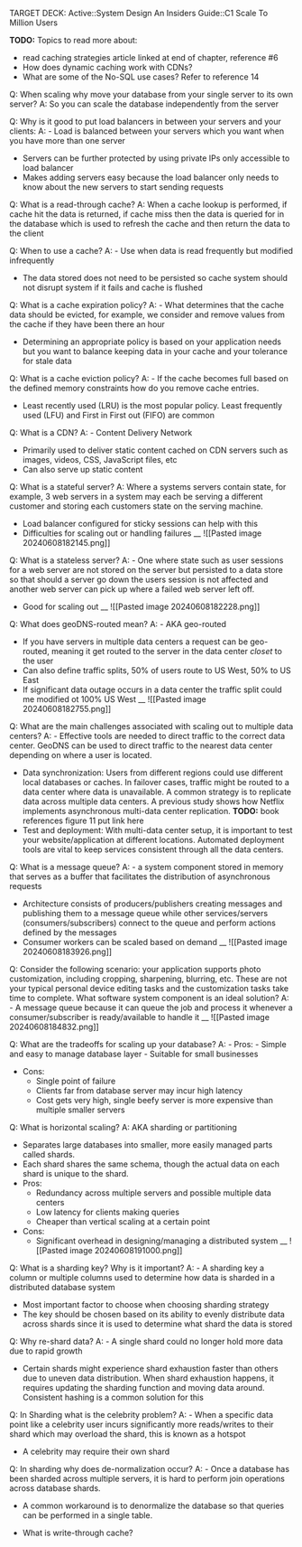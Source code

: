 TARGET DECK: Active::System Design An Insiders Guide::C1 Scale To Million Users

**TODO:**
Topics to read more about:
- read caching strategies article linked at end of chapter, reference #6
- How does dynamic caching work with CDNs?
- What are some of the No-SQL use cases? Refer to reference 14

Q: When scaling why move your database from your single server to its own server?
A: So you can scale the database independently from the server
<!--ID: 1722433944518-->


Q: Why is it good to put load balancers in between your servers and your clients:
A:     - Load is balanced between your servers which you want when you have more than one server
- Servers can be further protected by using private IPs only accessible to load balancer
- Makes adding servers easy because the load balancer only needs to know about the new servers to start sending requests
<!--ID: 1722433944530-->


Q: What is a read-through cache?
A:  When a cache lookup is performed, if cache hit the data is returned, if cache miss then the data is queried for in the database which is used to refresh the cache and then return the data to the client
<!--ID: 1722433944535-->



Q: When to use a cache?
A:  - Use when data is read frequently but modified infrequently
- The data stored does not need to be persisted so cache system should not disrupt system if it fails and cache is flushed
<!--ID: 1722433944538-->


Q: What is a cache expiration policy?
A: - What determines that the cache data should be evicted, for example, we consider and remove values from the cache if they have been there an hour
- Determining an appropriate policy is based on your application needs but you want to balance keeping data in your cache and your tolerance for stale data
<!--ID: 1722433944541-->


Q: What is a cache eviction policy?
A: - If the cache becomes full based on the defined memory constraints how do you remove cache entries. 
- Least recently used (LRU) is the most popular policy. Least frequently used (LFU) and First in First out (FIFO) are common
<!--ID: 1722433944545-->


Q: What is a CDN?
A: - Content Delivery Network
- Primarily used to deliver static content cached on CDN servers such as images, videos, CSS, JavaScript files, etc
- Can also serve up static content
<!--ID: 1722433967512-->


Q: What is a stateful server?
A: Where a systems servers contain state, for example, 3 web servers in a system may each be serving a different customer and storing each customers state on the serving machine. 
- Load balancer configured for sticky sessions can help with this
- Difficulties for scaling out or handling failures
__
![[Pasted image 20240608182145.png]]
<!--ID: 1722433944550-->


Q: What is a stateless server?
A: - One where state such as user sessions for a web server are not stored on the server but persisted to a data store so that should a server go down the users session is not affected and another web server can pick up where a failed web server left off.
- Good for scaling out
__
![[Pasted image 20240608182228.png]]
<!--ID: 1722433944552-->


Q: What does geoDNS-routed mean?
A: - AKA geo-routed
- If you have servers in multiple data centers a request can be geo-routed, meaning it get routed to the server in the data center *closet* to the user
- Can also define traffic splits, 50% of users route to US West, 50% to US East
- If significant data outage occurs in a data center the traffic split could me modified ot 100% US West
__
 ![[Pasted image 20240608182755.png]]
<!--ID: 1722433944555-->


Q: What are the main challenges associated with scaling out to multiple data centers?
A: - Effective tools are needed to direct traffic to the correct data center. GeoDNS can be used to direct traffic to the nearest data center depending on where a user is located.
- Data synchronization: Users from different regions could use different local databases or caches. In failover cases, traffic might be routed to a data center where data is unavailable. A common strategy is to replicate data across multiple data centers. A previous study shows how Netflix implements asynchronous multi-data center replication. **TODO:** book references figure 11 put link here
- Test and deployment: With multi-data center setup, it is important to test your website/application at different locations. Automated deployment tools are vital to keep services consistent through all the data centers.
<!--ID: 1722433944557-->


Q: What is a message queue?
A: - a system component stored in memory that serves as a buffer that facilitates the distribution of asynchronous requests
- Architecture consists of producers/publishers creating messages and publishing them to a message queue while other services/servers (consumers/subscribers) connect to the queue and perform actions defined by the messages
- Consumer workers can be scaled based on demand
__
![[Pasted image 20240608183926.png]]
<!--ID: 1722433944560-->



Q: Consider the following scenario: your application supports photo customization, including cropping, sharpening, blurring, etc. These are not your typical personal device editing tasks and the customization tasks take time to complete. What software system component is an ideal solution?
A: - A message queue because it can queue the job and process it whenever a consumer/subscriber is ready/available to handle it
__
![[Pasted image 20240608184832.png]]
<!--ID: 1722433944566-->


Q: What are the tradeoffs for scaling up your database?
A: - Pros:
	- Simple and easy to manage database layer
	- Suitable for small businesses
- Cons:
	- Single point of failure
	- Clients far from database server may incur high latency
	- Cost gets very high, single beefy server is more expensive than multiple smaller servers
<!--ID: 1722433944568-->


Q: What is horizontal scaling?
A: AKA sharding or partitioning 
- Separates large databases into smaller, more easily managed parts called shards. 
- Each shard shares the same schema, though the actual data on each shard is unique to the shard.
- Pros:
	- Redundancy across multiple servers and possible multiple data centers
	- Low latency for clients making queries
	- Cheaper than vertical scaling at a certain point
- Cons:
	- Significant overhead in designing/managing a distributed system
__
![[Pasted image 20240608191000.png]]
<!--ID: 1722433944571-->


Q: What is a sharding key? Why is it important?
A: - A sharding key a column or multiple columns used to determine how data is sharded in a distributed database system
- Most important factor to choose when choosing sharding strategy
- The key should be chosen based on its ability to evenly distribute data across shards since it is used to determine what shard the data is stored
<!--ID: 1722433944573-->


Q: Why re-shard data?
A: - A single shard could no longer hold more data due to rapid growth
- Certain shards might experience shard exhaustion faster than others due to uneven data distribution. When shard exhaustion happens, it requires updating the sharding function and moving data around. Consistent hashing is a common solution for this
<!--ID: 1722433944576-->


Q:  In Sharding what is the celebrity problem?
A: - When a specific data point like a celebrity user incurs significantly more reads/writes to their shard which may overload the shard, this is known as a hotspot
- A celebrity may require their own shard
<!--ID: 1722433944579-->


Q: In sharding why does de-normalization occur?
A: - Once a database has been sharded across multiple servers, it is hard to perform join operations across database shards. 
- A common workaround is to denormalize the database so that queries can be performed in a single table.
<!--ID: 1722433944584-->




- What is write-through cache?